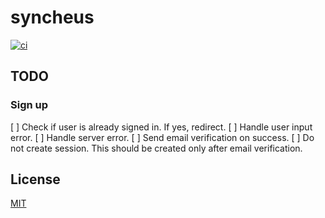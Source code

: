 # syncheus

<p>
  <a href="https://github.com/dlbarduzzi/syncheus/actions/workflows/ci.yaml" target="_blank" rel="noopener">
    <img src="https://github.com/dlbarduzzi/syncheus/actions/workflows/ci.yaml/badge.svg" alt="ci" />
  </a>
</p>

## TODO

### Sign up

[ ] Check if user is already signed in. If yes, redirect.
[ ] Handle user input error.
[ ] Handle server error.
[ ] Send email verification on success.
[ ] Do not create session. This should be created only after email verification.

## License

[MIT](./LICENSE)
